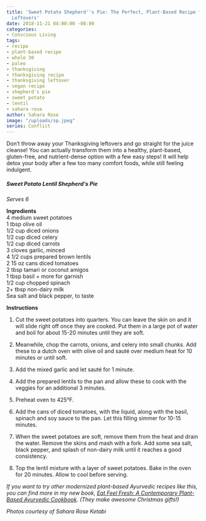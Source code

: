 ```yaml
---
title: 'Sweet Potato Shepherd''s Pie: The Perfect, Plant-Based Recipe for Your Thanksgiving
  Leftovers'
date: 2018-11-21 04:00:00 -08:00
categories:
- Conscious Living
tags:
- recipe
- plant-based recipe
- whole 30
- paleo
- thanksgiving
- thanksgiving recipe
- thanksgiving leftover
- vegan recipe
- shepherd's pie
- sweet potato
- lentil
- sahara rose
author: Sahara Rose
image: "/uploads/sp.jpeg"
series: Conflict
---
```


Don’t throw away your Thanksgiving leftovers and go straight for the juice cleanse! You can actually transform them into a healthy, plant-based, gluten-free, and nutrient-dense option with a few easy steps! It will help detox your body after a few too many comfort foods, while still feeling indulgent. 

##### Sweet Potato Lentil Shepherd's Pie

_Serves 6_

**Ingredients**  
4 medium sweet potatoes  
1 tbsp olive oil  
1/2 cup diced onions  
1/2 cup diced celery  
1/2 cup diced carrots  
3 cloves garlic, minced  
4 1/2 cups prepared brown lentils  
2 15 oz cans diced tomatoes  
2 tbsp tamari or coconut amigos  
1 tbsp basil + more for garnish  
1/2 cup chopped spinach  
2+ tbsp non-dairy milk  
Sea salt and black pepper, to taste

**Instructions**  

1. Cut the sweet potatoes into quarters. You can leave the skin on and it will slide right off once they are cooked. Put them in a large pot of water and boil for about 15-20 minutes until they are soft.  

2. Meanwhile, chop the carrots, onions, and celery into small chunks. Add these to a dutch oven with olive oil and sauté over medium heat for 10 minutes or until soft.  

3. Add the mixed garlic and let sauté for 1 minute. 
 
4. Add the prepared lentils to the pan and allow these to cook with the veggies for an additional 3 minutes.  

5. Preheat oven to 425°F.  

6. Add the cans of diced tomatoes, with the liquid, along with the basil, spinach and soy sauce to the pan. Let this filling simmer for 10-15 minutes.  

7. When the sweet potatoes are soft, remove them from the heat and drain the water. Remove the skins and mash with a fork. Add some sea salt, black pepper, and splash of non-dairy milk until it reaches a good consistency.  

8. Top the lentil mixture with a layer of sweet potatoes. Bake in the oven for 20 minutes. Allow to cool before serving.

_If you want to try other modernized plant-based Ayurvedic recipes like this, you can find more in my new book, [Eat Feel Fresh: A Contemporary Plant-Based Ayurvedic Cookbook](https://www.amazon.com/Eat-Feel-Fresh-contemporary-plant-based/dp/1465475621/ref=sr_1_1?ie=UTF8&qid=1523932550&sr=8-1&keywords=eat+feel+fresh+sahara+rose). (They make awesome Christmas gifts!)_

_Photos courtesy of Sahara Rose Ketabi_